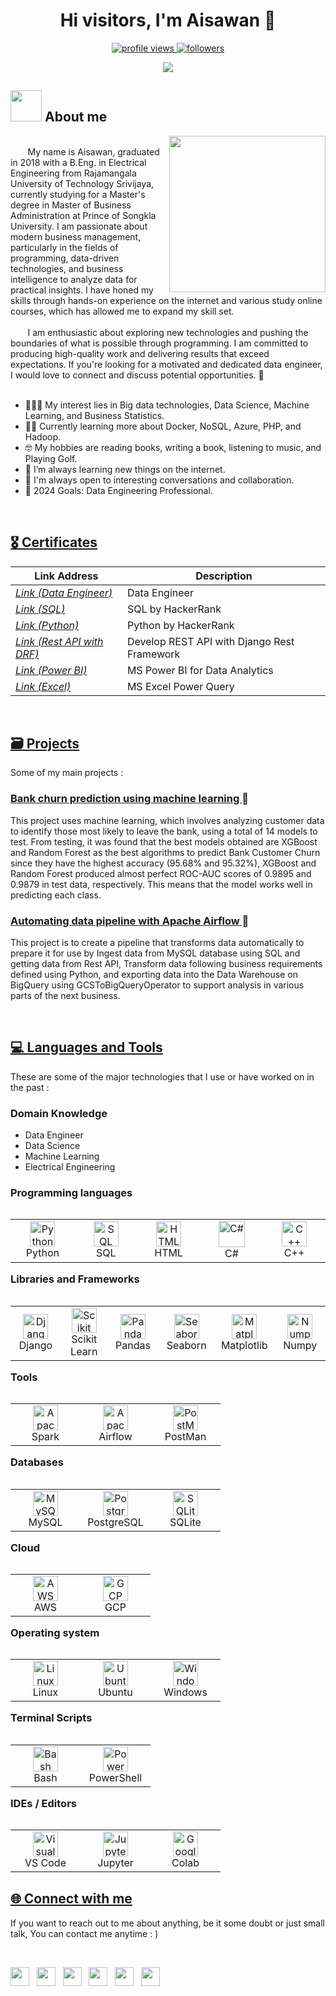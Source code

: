 <h1 align="center"><b>Hi visitors, I'm Aisawan 👋</b></h1>
<!--  -->

<p align="center">
	<a href="https://github.com/aisawanj">
		<img src="https://komarev.com/ghpvc/?username=aisawanj&label=Visitors&color=0e75b6&style=flat" alt="profile views"/>
	</a>
	<a href="https://github.com/aisawanj">
		<img src="https://img.shields.io/github/followers/aisawanj?label=Followers" alt="followers"/>
	</a>	
</p>


<p align="center">
  <a href="https://github.com/DenverCoder1/readme-typing-svg"><img src="https://readme-typing-svg.herokuapp.com?font=Time+New+Roman&color=cyan&size=25&center=true&vCenter=true&width=600&height=100&lines=Welcome+to+my+GitHub+Profile+!;Passionate+about+programming+and+technology.;Always+learning+new+thing.;Open+to+anything+under+the+sun..🌞"></a>
</p>

  
## <picture><img src = "https://github.com/7oSkaaa/7oSkaaa/blob/main/Images/about_me.gif?raw=true" width = 50px></picture> About me

<picture> <img align="right" src="https://github.com/7oSkaaa/7oSkaaa/blob/main/Images/Right_Side.gif?raw=true" width = 250px></picture>

<br>
&nbsp&nbsp&nbsp&nbsp&nbsp&nbsp My name is Aisawan, graduated in 2018 with a B.Eng. in Electrical Engineering from Rajamangala University of Technology Srivijaya, currently studying for a Master's degree in Master of Business Administration at Prince of Songkla University. I am passionate about modern business management, particularly in the fields of programming, data-driven technologies, and business intelligence to analyze data for practical insights. I have honed my skills through hands-on experience on the internet and various study online courses, which has allowed me to expand my skill set. 
<br><br>
&nbsp&nbsp&nbsp&nbsp&nbsp&nbsp I am enthusiastic about exploring new technologies and pushing the boundaries of what is possible through programming. I am committed to producing high-quality work and delivering results that exceed expectations. If you're looking for a motivated and dedicated data engineer, I would love to connect and discuss potential opportunities. 🤝
<br><br>

- 👨🏻‍💻 My interest lies in Big data technologies, Data Science, Machine Learning, and Business Statistics.
- ✍🏻 Currently learning more about Docker, NoSQL, Azure, PHP, and Hadoop.
- 🤓 My hobbies are reading books, writing a book, listening to music, and Playing Golf.
- 🌱 I’m always learning new things on the internet.
- 👯 I'm always open to interesting conversations and collaboration.
- 🎯 2024 Goals: Data Engineering Professional.

<br>
<h2 align="Left"><u>🎖 Certificates</u></h2>

| Link Address                     | Description                                                |
| ---------------------------------|----------------------------------------------------------- |
| _[Link (Data Engineer)](https://drive.google.com/file/d/16PYOztzKaxawEadw4CLAq_2F9jD1D3nv/view)_            | Data Engineer                                |
| _[Link (SQL)](https://drive.google.com/file/d/13imaG-ZTMUtcqvoZwkNxKdhM6uTK53VO/view?usp=sharing)_          | SQL by HackerRank                            |
| _[Link (Python)](https://drive.google.com/file/d/13iQ9g_vZ9LDcNdbg-VIKB6aZfGWKkz_X/view?usp=sharing)_       | Python by HackerRank                         |
| _[Link (Rest API with DRF)](https://drive.google.com/file/d/14TAXQGTCi96ZxVNpDTUHkJVMadqzSW6U/view)_        | Develop REST API with Django Rest Framework  |
| _[Link (Power BI)](https://drive.google.com/file/d/1fjz7PlGhneQd7uCnU4xFYIjqrnSVcHEC/view?usp=sharing)_     |  MS Power BI for Data Analytics              |
| _[Link (Excel)](https://drive.google.com/file/d/1jgRDe18QZrasfHM0ciWj5DFcbKZNvIq_/view)_                    | MS Excel Power Query                         |

<br>
<h2 align="Left"><u>🗃 Projects</u></h2>

Some of my main projects :

### [ Bank churn prediction using machine learning ](https://github.com/aisawanj/Bank_churn_prediction_using_machine_learning) 🔗<br>
This project uses machine learning, which involves analyzing customer data to identify those most likely to leave the bank, using a total of 14 models to test. From testing, it was found that the best models obtained are XGBoost and Random Forest as the best algorithms to predict Bank Customer Churn since they have the highest accuracy (95.68% and 95.32%), XGBoost and Random Forest produced almost perfect ROC-AUC scores of 0.9895 and 0.9879 in test data, respectively. This means that the model works well in predicting each class.
<br>

### [ Automating data pipeline with Apache Airflow ](https://github.com/aisawanj/Automating_data_pipeline_with_Apache_Airflow) 🔗<br>
This project is to create a pipeline that transforms data automatically to prepare it for use by Ingest data from MySQL database using SQL and getting data from Rest API, Transform data following business requirements defined using Python, and exporting data into the Data Warehouse on BigQuery using GCSToBigQueryOperator to support analysis in various parts of the next business.


<br>
<h2 align="Left"><u>💻 Languages and Tools</u></h2>

These are some of the major technologies that I use or have worked on in the past :

### Domain Knowledge
- Data Engineer
- Data Science 
- Machine Learning
- Electrical Engineering

### Programming languages

<table align="Left">
  <tr>
      <td align="center" width="96">
      <a href="#Python">
        <img src="https://user-images.githubusercontent.com/25181517/183423507-c056a6f9-1ba8-4312-a350-19bcbc5a8697.png" width="40" height="40" alt="Python" />
      </a>
      <br>Python
    </td>
      <td align="center" width="96">
      <a href="#SQL">
        <img src="https://www.tutorialsteacher.com/Content/images/home/sql.png" width="40" height="40" alt="SQL" />
      </a>
      <br>SQL
    </td>
    <td align="center" width="96">
      <a href="#HTML">
        <img src="https://user-images.githubusercontent.com/25181517/192158954-f88b5814-d510-4564-b285-dff7d6400dad.png" width="40" height="40" alt="HTML" />
      </a>
      <br>HTML
    </td>
     <td align="center" width="96">
      <a href="#C#">
        <img src="https://user-images.githubusercontent.com/25181517/121405384-444d7300-c95d-11eb-959f-913020d3bf90.png" width="42" height="42" alt="C#" />
      </a>
      <br>C#
    </td>
     <td align="center" width="96">
      <a href="#C++">
        <img src="https://user-images.githubusercontent.com/25181517/192106073-90fffafe-3562-4ff9-a37e-c77a2da0ff58.png" width="40" height="40" alt="C++" />
      </a>
      <br>C++
    </td>
  </tr>
</table>


<br><br><br><br>
### Libraries and Frameworks

<table align="Left">
  <tr>
      <td align="center" width="96">
      <a href="#Django">
        <img src="https://github.com/marwin1991/profile-technology-icons/assets/62091613/9bf5650b-e534-4eae-8a26-8379d076f3b4" width="40" height="40" alt="Django" />
      </a>
      <br>Django
    </td>
    <td align="center" width="96">
      <a href="#Scikit Learn">
        <img src="https://upload.wikimedia.org/wikipedia/commons/0/05/Scikit_learn_logo_small.svg" width="40" height="40" alt="Scikit Learn" />
      </a>
      <br>Scikit Learn
    </td>
     <td align="center" width="96">
      <a href="#Pandas">
        <img src="https://www.netdata.cloud/img/pandas.png" width="40" height="40" alt="Pandas" />
      </a>
      <br>Pandas
    </td>
     <td align="center" width="96">
      <a href="#Seaborn">
        <img src="https://seeklogo.com/images/S/seaborn-logo-244EB2DEC5-seeklogo.com.png" width="40" height="40" alt="Seaborn" />
      </a>
      <br>Seaborn
    </td>
     <td align="center" width="96">
      <a href="#Matplotlib">
        <img src="https://upload.wikimedia.org/wikipedia/commons/0/01/Created_with_Matplotlib-logo.svg" width="40" height="40" alt="Matplotlib" />
      </a>
      <br>Matplotlib
    </td>
     <td align="center" width="96">
      <a href="#Numpy">
        <img src="https://seeklogo.com/images/N/numpy-logo-479C24EC79-seeklogo.com.png" width="40" height="40" alt="Numpy" />
      </a>
      <br>Numpy
    </td>
  </tr>
</table>


<br><br><br><br><br>
### Tools

<table align="Left">
  <tr>
      <td align="center" width="96">
      <a href="#Apache Spark">
        <img src="https://user-images.githubusercontent.com/25181517/184357834-eba1eee1-6074-4b9c-8ed3-5373868096cc.png" width="40" height="40" alt="Apache Spark" />
      </a>
      <br>Spark
    </td>
    <td align="center" width="96">
      <a href="#Apache Airflow">
        <img src="https://miro.medium.com/v2/resize:fit:720/format:webp/0*sesfl3V6mvwVQUb1" width="40" height="40" alt="Apache Airflow" />
      </a>
      <br>Airflow
    </td>
     <td align="center" width="96">
      <a href="#PostMan">
        <img src="https://user-images.githubusercontent.com/25181517/192109061-e138ca71-337c-4019-8d42-4792fdaa7128.png" width="40" height="40" alt="PostMan" />
      </a>
      <br>PostMan
    </td>
  </tr>
</table>


<br><br><br><br>
### Databases

<table align="Left">
  <tr>
      <td align="center" width="96">
      <a href="#MySQL">
        <img src="https://user-images.githubusercontent.com/25181517/183896128-ec99105a-ec1a-4d85-b08b-1aa1620b2046.png" width="40" height="40" alt="MySQL" />
      </a>
      <br>MySQL
    </td>
    <td align="center" width="96">
      <a href="#PostgreSQL">
        <img src="https://user-images.githubusercontent.com/25181517/117208740-bfb78400-adf5-11eb-97bb-09072b6bedfc.png" width="40" height="40" alt="PostgreSQL" />
      </a>
      <br>PostgreSQL
    </td>
     <td align="center" width="96">
      <a href="#SQLite">
        <img src="https://github.com/marwin1991/profile-technology-icons/assets/136815194/82df4543-236b-4e45-9604-5434e3faab17" width="40" height="40" alt="SQLite" />
      </a>
      <br>SQLite
    </td>
  </tr>
</table>


<br><br><br><br>
### Cloud

<table align="Left">
  <tr>
      <td align="center" width="96">
      <a href="#AWS">
        <img src="https://user-images.githubusercontent.com/25181517/183896132-54262f2e-6d98-41e3-8888-e40ab5a17326.png" width="40" height="40" alt="AWS" />
      </a>
      <br>AWS
    </td>
    <td align="center" width="96">
      <a href="#GCP">
        <img src="https://user-images.githubusercontent.com/25181517/183911547-990692bc-8411-4878-99a0-43506cdb69cf.png" width="40" height="40" alt="GCP" />
      </a>
      <br>GCP
    </td>
  </tr>
</table>


<br><br><br><br>
### Operating system

<table align="Left">
  <tr>
      <td align="center" width="96">
      <a href="#Linux">
        <img src="https://github.com/marwin1991/profile-technology-icons/assets/76662862/2481dc48-be6b-4ebb-9e8c-3b957efe69fa" width="40" height="40" alt="Linux" />
      </a>
      <br>Linux
    </td>
    <td align="center" width="96">
      <a href="#Ubuntu">
        <img src="https://user-images.githubusercontent.com/25181517/186884153-99edc188-e4aa-4c84-91b0-e2df260ebc33.png" width="40" height="40" alt="Ubuntu" />
      </a>
      <br>Ubuntu
    </td>
     <td align="center" width="96">
      <a href="#Windows">
        <img src="https://user-images.githubusercontent.com/25181517/186884150-05e9ff6d-340e-4802-9533-2c3f02363ee3.png" width="40" height="40" alt="Windows" />
      </a>
      <br>Windows
    </td>
  </tr>
</table>


<br><br><br><br>
### Terminal Scripts

<table align="Left">
  <tr>
      <td align="center" width="96">
      <a href="#Bash">
        <img src="https://user-images.githubusercontent.com/25181517/192158606-7c2ef6bd-6e04-47cf-b5bc-da2797cb5bda.png" width="40" height="40" alt="Bash" />
      </a>
      <br>Bash
    </td>
    <td align="center" width="96">
      <a href="#PowerShell">
        <img src="https://upload.wikimedia.org/wikipedia/commons/a/af/PowerShell_Core_6.0_icon.png" width="40" height="40" alt="PowerShell" />
      </a>
      <br>PowerShell
    </td>
  </tr>
</table>

<br><br><br><br>
### IDEs / Editors

<table align="Left">
  <tr>
      <td align="center" width="96">
      <a href="#Visual Studio Code">
        <img src="https://user-images.githubusercontent.com/25181517/192108891-d86b6220-e232-423a-bf5f-90903e6887c3.png" width="40" height="40" alt="Visual Studio Code" />
      </a>
      <br>VS Code
    </td>
    <td align="center" width="96">
      <a href="#Jupyter Notebook">
        <img src="https://user-images.githubusercontent.com/25181517/183914128-3fc88b4a-4ac1-40e6-9443-9a30182379b7.png" width="40" height="40" alt="Jupyter Notebook" />
      </a>
      <br>Jupyter
    </td>
     <td align="center" width="96">
      <a href="#Google Colab">
        <img src="https://upload.wikimedia.org/wikipedia/commons/d/d0/Google_Colaboratory_SVG_Logo.svg" width="40" height="40" alt="Google Colab" />
      </a>
      <br>Colab
    </td>
  </tr>
</table>


<br><br><br><br><br>
<h2 align="Left"><u>🌐 Connect with me</u></h2>

If you want to reach out to me about anything, be it some doubt or just small talk, You can contact me anytime : )

<br>
<p align='left'>
   <a href="https://www.linkedin.com/in/aisawan-jindarat/" target="_blank"><img height="30" src="https://img.shields.io/badge/LinkedIn-0A66C2?logo=linkedin&logoColor=fff&style=for-the-badge"></a>&nbsp;&nbsp;    
 <a href="https://github.com/aisawanj" target="_blank"><img height="30" src="https://img.shields.io/badge/github-%2324292e.svg?&style=for-the-badge&logo=github&logoColor=white"></a>&nbsp;&nbsp;
 <a href="https://www.hackerrank.com/profile/aisawan_jindarat" target="_blank"><img height="30" src="https://img.shields.io/badge/HackerRank-00EA64?logo=hackerrank&logoColor=000&style=for-the-badge"></a>&nbsp;&nbsp;
 <a href="https://www.kaggle.com/jeffaj" target="_blank"><img height="30" src="https://img.shields.io/badge/Kaggle-20BEFF?logo=kaggle&logoColor=fff&style=for-the-badge"></a>&nbsp;&nbsp;
 <a href="mailto:aisawan_jindarat@hotmail.com" target="_blank"><img height="30" src="https://img.shields.io/badge/Microsoft%20Outlook-0078D4?logo=microsoftoutlook&logoColor=fff&style=for-the-badge"></a>&nbsp;&nbsp;
 <a href="mailto:aisawan.jindarat@gmail.com" target="_blank"><img height="30" src="https://img.shields.io/badge/Gmail-EA4335?logo=gmail&logoColor=fff&style=for-the-badge"></a>&nbsp;&nbsp;
                                            
 </p>
